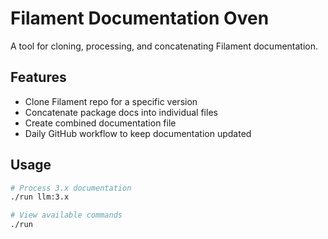 # Filament Documentation Oven

A tool for cloning, processing, and concatenating Filament documentation.

## Features

- Clone Filament repo for a specific version
- Concatenate package docs into individual files
- Create combined documentation file
- Daily GitHub workflow to keep documentation updated

## Usage

```bash
# Process 3.x documentation
./run llm:3.x

# View available commands
./run
```

